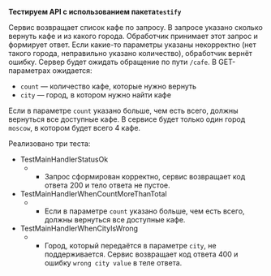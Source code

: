 **Тестируем API с использованием пакета`testify`**

Сервис возвращает список кафе по запросу. В запросе указано сколько вернуть кафе и из какого города. Обработчик принимает этот запрос и формирует ответ. Если какие-то параметры указаны некорректно (нет такого города, неправильно указано количество), обработчик вернёт ошибку. Сервер будет ожидать обращение по пути `/cafe`. В GET-параметрах ожидается:

- `count` — количество кафе, которые нужно вернуть
- `city` — город, в котором нужно найти кафе

Если в параметре `count` указано больше, чем есть всего, должны вернуться все доступные кафе. В сервисе будет только один город `moscow`, в котором будет всего 4 кафе. 


Реализовано три теста:
- TestMainHandlerStatusOk
  - - Запрос сформирован корректно, сервис возвращает код ответа 200 и тело ответа не пустое.
- TestMainHandlerWhenCountMoreThanTotal
  - - Если в параметре `count` указано больше, чем есть всего, должны вернуться все доступные кафе.
- TestMainHandlerWhenCityIsWrong
  - - Город, который передаётся в параметре `city`, не поддерживается. Сервис возвращает код ответа 400 и ошибку `wrong city value` в теле ответа.
